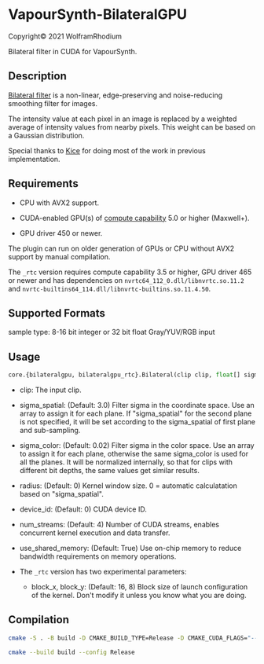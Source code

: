 # VapourSynth-BilateralGPU
Copyright© 2021 WolframRhodium

Bilateral filter in CUDA for VapourSynth.

## Description
[Bilateral filter](https://en.wikipedia.org/wiki/Bilateral_filter) is a non-linear, edge-preserving and noise-reducing smoothing filter for images.

The intensity value at each pixel in an image is replaced by a weighted average of intensity values from nearby pixels. This weight can be based on a Gaussian distribution.

Special thanks to [Kice](https://github.com/kice) for doing most of the work in previous implementation.

## Requirements
- CPU with AVX2 support.

- CUDA-enabled GPU(s) of [compute capability](https://developer.nvidia.com/cuda-gpus) 5.0 or higher (Maxwell+).

- GPU driver 450 or newer.

The plugin can run on older generation of GPUs or CPU without AVX2 support by manual compilation.

The `_rtc` version requires compute capability 3.5 or higher, GPU driver 465 or newer and has dependencies on `nvrtc64_112_0.dll/libnvrtc.so.11.2` and `nvrtc-builtins64_114.dll/libnvrtc-builtins.so.11.4.50`.

## Supported Formats

sample type: 8-16 bit integer or 32 bit float Gray/YUV/RGB input

## Usage

```python
core.{bilateralgpu, bilateralgpu_rtc}.Bilateral(clip clip, float[] sigma_spatial=3.0, float[] sigma_color=0.02, int[] radius=0, int device_id=0, int num_streams=4, bool use_shared_memory=True)
```

- clip:
    The input clip.

- sigma_spatial: (Default: 3.0)
    Filter sigma in the coordinate space.
	Use an array to assign it for each plane. If "sigma_spatial" for the second plane is not specified, it will be set according to the sigma_spatial of first plane and sub-sampling.

- sigma_color: (Default: 0.02)
    Filter sigma in the color space.
	Use an array to assign it for each plane, otherwise the same sigma_color is used for all the planes.
	It will be normalized internally, so that for clips with different bit depths, the same values get similar results.

- radius: (Default: 0)
    Kernel window size. 0 = automatic calculatation based on "sigma_spatial".

- device_id: (Default: 0)
    CUDA device ID.

- num_streams: (Default: 4)
    Number of CUDA streams, enables concurrent kernel execution and data transfer.

- use_shared_memory: (Default: True)
    Use on-chip memory to reduce bandwidth requirements on memory operations.

- The `_rtc` version has two experimental parameters:
    - block_x, block_y: (Default: 16, 8)
        Block size of launch configuration of the kernel. Don't modify it unless you know what you are doing.

## Compilation
```bash
cmake -S . -B build -D CMAKE_BUILD_TYPE=Release -D CMAKE_CUDA_FLAGS="--threads 0 --use_fast_math -Wno-deprecated-gpu-targets" -D CMAKE_CUDA_ARCHITECTURES="50;61-real;75-real;86"

cmake --build build --config Release
```
